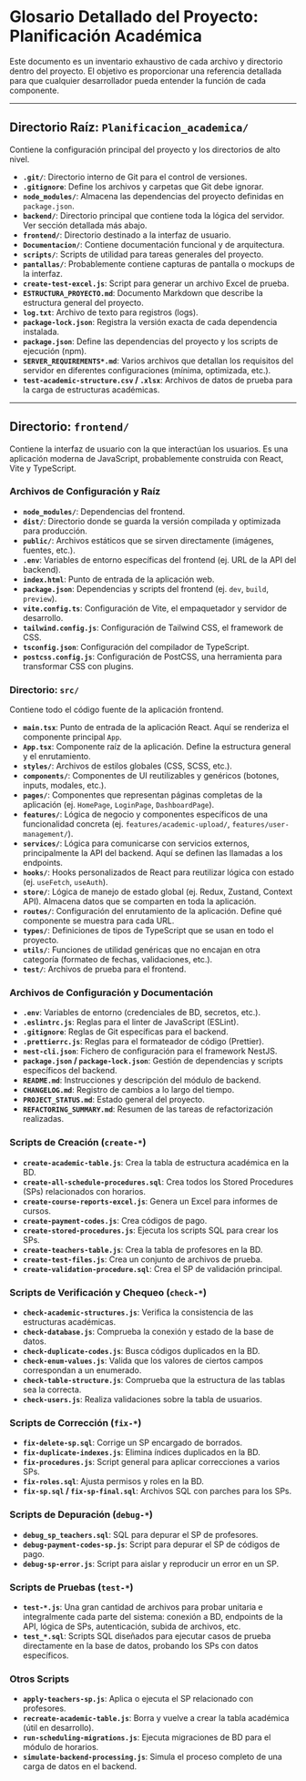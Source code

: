 # Glosario Detallado del Proyecto: Planificación Académica

Este documento es un inventario exhaustivo de cada archivo y directorio dentro del proyecto. El objetivo es proporcionar una referencia detallada para que cualquier desarrollador pueda entender la función de cada componente.

---

## Directorio Raíz: `Planificacion_academica/`

Contiene la configuración principal del proyecto y los directorios de alto nivel.

*   **`.git/`**: Directorio interno de Git para el control de versiones.
*   **`.gitignore`**: Define los archivos y carpetas que Git debe ignorar.
*   **`node_modules/`**: Almacena las dependencias del proyecto definidas en `package.json`.
*   **`backend/`**: Directorio principal que contiene toda la lógica del servidor. Ver sección detallada más abajo.
*   **`frontend/`**: Directorio destinado a la interfaz de usuario.
*   **`Documentacion/`**: Contiene documentación funcional y de arquitectura.
*   **`scripts/`**: Scripts de utilidad para tareas generales del proyecto.
*   **`pantallas/`**: Probablemente contiene capturas de pantalla o mockups de la interfaz.
*   **`create-test-excel.js`**: Script para generar un archivo Excel de prueba.
*   **`ESTRUCTURA_PROYECTO.md`**: Documento Markdown que describe la estructura general del proyecto.
*   **`log.txt`**: Archivo de texto para registros (logs).
*   **`package-lock.json`**: Registra la versión exacta de cada dependencia instalada.
*   **`package.json`**: Define las dependencias del proyecto y los scripts de ejecución (npm).
*   **`SERVER_REQUIREMENTS*.md`**: Varios archivos que detallan los requisitos del servidor en diferentes configuraciones (mínima, optimizada, etc.).
*   **`test-academic-structure.csv` / `.xlsx`**: Archivos de datos de prueba para la carga de estructuras académicas.

---

## Directorio: `frontend/`

Contiene la interfaz de usuario con la que interactúan los usuarios. Es una aplicación moderna de JavaScript, probablemente construida con React, Vite y TypeScript.

### Archivos de Configuración y Raíz

*   **`node_modules/`**: Dependencias del frontend.
*   **`dist/`**: Directorio donde se guarda la versión compilada y optimizada para producción.
*   **`public/`**: Archivos estáticos que se sirven directamente (imágenes, fuentes, etc.).
*   **`.env`**: Variables de entorno específicas del frontend (ej. URL de la API del backend).
*   **`index.html`**: Punto de entrada de la aplicación web.
*   **`package.json`**: Dependencias y scripts del frontend (ej. `dev`, `build`, `preview`).
*   **`vite.config.ts`**: Configuración de Vite, el empaquetador y servidor de desarrollo.
*   **`tailwind.config.js`**: Configuración de Tailwind CSS, el framework de CSS.
*   **`tsconfig.json`**: Configuración del compilador de TypeScript.
*   **`postcss.config.js`**: Configuración de PostCSS, una herramienta para transformar CSS con plugins.

### Directorio: `src/`

Contiene todo el código fuente de la aplicación frontend.

*   **`main.tsx`**: Punto de entrada de la aplicación React. Aquí se renderiza el componente principal `App`.
*   **`App.tsx`**: Componente raíz de la aplicación. Define la estructura general y el enrutamiento.
*   **`styles/`**: Archivos de estilos globales (CSS, SCSS, etc.).
*   **`components/`**: Componentes de UI reutilizables y genéricos (botones, inputs, modales, etc.).
*   **`pages/`**: Componentes que representan páginas completas de la aplicación (ej. `HomePage`, `LoginPage`, `DashboardPage`).
*   **`features/`**: Lógica de negocio y componentes específicos de una funcionalidad concreta (ej. `features/academic-upload/`, `features/user-management/`).
*   **`services/`**: Lógica para comunicarse con servicios externos, principalmente la API del backend. Aquí se definen las llamadas a los endpoints.
*   **`hooks/`**: Hooks personalizados de React para reutilizar lógica con estado (ej. `useFetch`, `useAuth`).
*   **`store/`**: Lógica de manejo de estado global (ej. Redux, Zustand, Context API). Almacena datos que se comparten en toda la aplicación.
*   **`routes/`**: Configuración del enrutamiento de la aplicación. Define qué componente se muestra para cada URL.
*   **`types/`**: Definiciones de tipos de TypeScript que se usan en todo el proyecto.
*   **`utils/`**: Funciones de utilidad genéricas que no encajan en otra categoría (formateo de fechas, validaciones, etc.).
*   **`test/`**: Archivos de prueba para el frontend.


### Archivos de Configuración y Documentación

*   **`.env`**: Variables de entorno (credenciales de BD, secretos, etc.).
*   **`.eslintrc.js`**: Reglas para el linter de JavaScript (ESLint).
*   **`.gitignore`**: Reglas de Git específicas para el backend.
*   **`.prettierrc.js`**: Reglas para el formateador de código (Prettier).
*   **`nest-cli.json`**: Fichero de configuración para el framework NestJS.
*   **`package.json` / `package-lock.json`**: Gestión de dependencias y scripts específicos del backend.
*   **`README.md`**: Instrucciones y descripción del módulo de backend.
*   **`CHANGELOG.md`**: Registro de cambios a lo largo del tiempo.
*   **`PROJECT_STATUS.md`**: Estado general del proyecto.
*   **`REFACTORING_SUMMARY.md`**: Resumen de las tareas de refactorización realizadas.

### Scripts de Creación (`create-*`)

*   **`create-academic-table.js`**: Crea la tabla de estructura académica en la BD.
*   **`create-all-schedule-procedures.sql`**: Crea todos los Stored Procedures (SPs) relacionados con horarios.
*   **`create-course-reports-excel.js`**: Genera un Excel para informes de cursos.
*   **`create-payment-codes.js`**: Crea códigos de pago.
*   **`create-stored-procedures.js`**: Ejecuta los scripts SQL para crear los SPs.
*   **`create-teachers-table.js`**: Crea la tabla de profesores en la BD.
*   **`create-test-files.js`**: Crea un conjunto de archivos de prueba.
*   **`create-validation-procedure.sql`**: Crea el SP de validación principal.

### Scripts de Verificación y Chequeo (`check-*`)

*   **`check-academic-structures.js`**: Verifica la consistencia de las estructuras académicas.
*   **`check-database.js`**: Comprueba la conexión y estado de la base de datos.
*   **`check-duplicate-codes.js`**: Busca códigos duplicados en la BD.
*   **`check-enum-values.js`**: Valida que los valores de ciertos campos correspondan a un enumerado.
*   **`check-table-structure.js`**: Comprueba que la estructura de las tablas sea la correcta.
*   **`check-users.js`**: Realiza validaciones sobre la tabla de usuarios.

### Scripts de Corrección (`fix-*`)

*   **`fix-delete-sp.sql`**: Corrige un SP encargado de borrados.
*   **`fix-duplicate-indexes.js`**: Elimina índices duplicados en la BD.
*   **`fix-procedures.js`**: Script general para aplicar correcciones a varios SPs.
*   **`fix-roles.sql`**: Ajusta permisos y roles en la BD.
*   **`fix-sp.sql` / `fix-sp-final.sql`**: Archivos SQL con parches para los SPs.

### Scripts de Depuración (`debug-*`)

*   **`debug_sp_teachers.sql`**: SQL para depurar el SP de profesores.
*   **`debug-payment-codes-sp.js`**: Script para depurar el SP de códigos de pago.
*   **`debug-sp-error.js`**: Script para aislar y reproducir un error en un SP.

### Scripts de Pruebas (`test-*`)

*   **`test-*.js`**: Una gran cantidad de archivos para probar unitaria e integralmente cada parte del sistema: conexión a BD, endpoints de la API, lógica de SPs, autenticación, subida de archivos, etc.
*   **`test_*.sql`**: Scripts SQL diseñados para ejecutar casos de prueba directamente en la base de datos, probando los SPs con datos específicos.

### Otros Scripts

*   **`apply-teachers-sp.js`**: Aplica o ejecuta el SP relacionado con profesores.
*   **`recreate-academic-table.js`**: Borra y vuelve a crear la tabla académica (útil en desarrollo).
*   **`run-scheduling-migrations.js`**: Ejecuta migraciones de BD para el módulo de horarios.
*   **`simulate-backend-processing.js`**: Simula el proceso completo de una carga de datos en el backend.